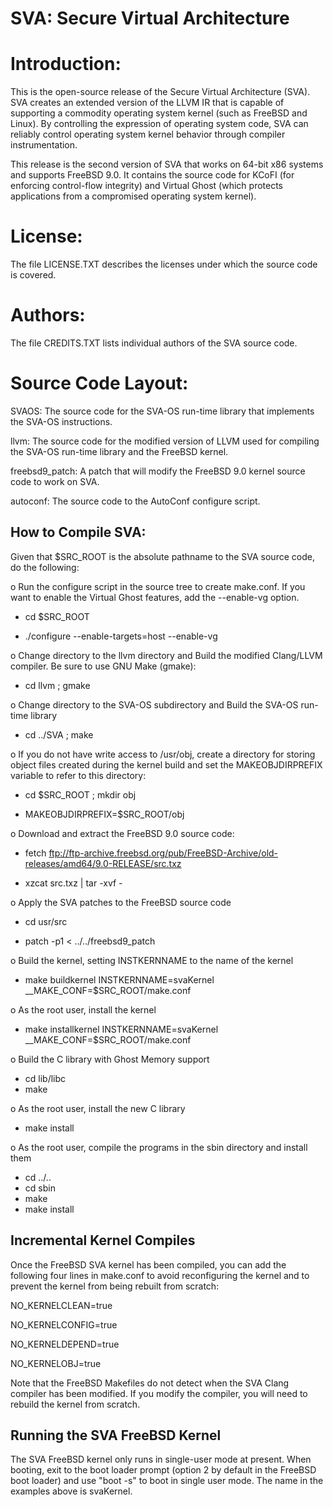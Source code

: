 SVA: Secure Virtual Architecture
================================

Introduction:
=============
This is the open-source release of the Secure Virtual Architecture (SVA).  SVA
creates an extended version of the LLVM IR that is capable of supporting a
commodity operating system kernel (such as FreeBSD and Linux).  By controlling
the expression of operating system code, SVA can reliably control operating
system kernel behavior through compiler instrumentation.

This release is the second version of SVA that works on 64-bit x86 systems and
supports FreeBSD 9.0.  It contains the source code for KCoFI (for enforcing
control-flow integrity) and Virtual Ghost (which protects applications from
a compromised operating system kernel).

License:
========
The file LICENSE.TXT describes the licenses under which the source code is
covered.

Authors:
========
The file CREDITS.TXT lists individual authors of the SVA source code.

Source Code Layout:
===================
SVAOS:
  The source code for the SVA-OS run-time library that implements the SVA-OS
  instructions.

llvm:
  The source code for the modified version of LLVM used for compiling the
  SVA-OS run-time library and the FreeBSD kernel.

freebsd9_patch:
  A patch that will modify the FreeBSD 9.0 kernel source code to work on SVA.

autoconf:
  The source code to the AutoConf configure script.

How to Compile SVA:
-------------------

Given that $SRC_ROOT is the absolute pathname to the SVA source code, do the
following:

o Run the configure script in the source tree to create make.conf.  If you want
  to enable the Virtual Ghost features, add the --enable-vg option.

  - cd $SRC_ROOT

  - ./configure --enable-targets=host  --enable-vg

o Change directory to the llvm directory and Build the modified Clang/LLVM
  compiler.  Be sure to use GNU Make (gmake):

  - cd llvm ; gmake

o Change directory to the SVA-OS subdirectory and Build the SVA-OS run-time
  library

  - cd ../SVA ; make

o If you do not have write access to /usr/obj, create a directory for storing
  object files created during the kernel build and set the MAKEOBJDIRPREFIX
  variable to refer to this directory:

  - cd $SRC_ROOT ; mkdir obj

  - MAKEOBJDIRPREFIX=$SRC_ROOT/obj

o Download and extract the FreeBSD 9.0 source code:

  - fetch ftp://ftp-archive.freebsd.org/pub/FreeBSD-Archive/old-releases/amd64/9.0-RELEASE/src.txz

  - xzcat src.txz | tar -xvf -

o Apply the SVA patches to the FreeBSD source code

  - cd usr/src

  - patch -p1 < ../../freebsd9_patch

o Build the kernel, setting INSTKERNNAME to the name of the kernel

  - make buildkernel INSTKERNNAME=svaKernel __MAKE_CONF=$SRC_ROOT/make.conf

o As the root user, install the kernel

  - make installkernel INSTKERNNAME=svaKernel __MAKE_CONF=$SRC_ROOT/make.conf

o Build the C library with Ghost Memory support

  - cd lib/libc
  - make

o As the root user, install the new C library

  - make install

o As the root user, compile the programs in the sbin directory and install them

  - cd ../..
  - cd sbin
  - make
  - make install

Incremental Kernel Compiles
---------------------------

Once the FreeBSD SVA kernel has been compiled, you can add the following
four lines in make.conf to avoid reconfiguring the kernel and to prevent the
kernel from being rebuilt from scratch:

NO_KERNELCLEAN=true

NO_KERNELCONFIG=true

NO_KERNELDEPEND=true

NO_KERNELOBJ=true

Note that the FreeBSD Makefiles do not detect when the SVA Clang compiler
has been modified.  If you modify the compiler, you will need to rebuild the
kernel from scratch.

Running the SVA FreeBSD Kernel
------------------------------
The SVA FreeBSD kernel only runs in single-user mode at present.  When booting,
exit to the boot loader prompt (option 2 by default in the FreeBSD boot
loader) and use "boot <kernelname> -s" to boot in single user mode.  The name
in the examples above is svaKernel.

